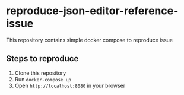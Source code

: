 # reproduce-json-editor-reference-issue
This repository contains simple docker compose to reproduce issue

## Steps to reproduce
1. Clone this repository
2. Run `docker-compose up`
3. Open `http://localhost:8080` in your browser